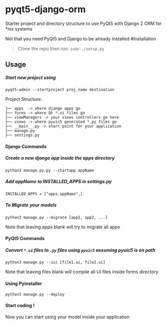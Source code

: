 # pyqt5-django-orm
Starter project and directory structure to use PyQt5 with Django 2 ORM for *nix systems

Not that you need PyQt5 and Django to be already installed
#Installation
>Clone the repo then run:
`sudo ./setup.py`

## Usage
##### Start new project using

`pyqt5-admin --startproject proj_name destination`


Project Structure:

```.
├── apps  -> where django apps go
├── forms -> where Qt *.ui files go
├── viewManagers -> your views controllers go here
├── views -> where pyuic5 generated *.py files go
├── __main__.py -> start point for your application
├── manage.py 
├── settings.py

```
#### Django Commands
##### Create a new django app inside the apps directory

`python3 manage.py.py --startapp appName`

##### Add appName to INSTALLED_APPS in settings.py

`INSTALLED_APPS = ["apps.appName",]`

##### To Migrate your models
`python3 manage.py --migrate [app1, app2, ...]`

Note that leaving apps blank will try to migrate all apps

#### PyQt5 Commands

##### Convert `*.ui` files to `.py` files using `pyuic5` assuming pyuic5 is on path

`python3 manage.py --uic [file1.ui, file2.ui]`

Note that leaving files blank will compile all UI files inside forms directory
#### Using Pyinstaller 
`python3 manage.py --deploy`

#### Start coding !
Now you can start using your model inside your application
